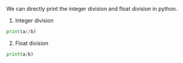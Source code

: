 We can directly print the integer division and float division in python.

1. Integer division

```py
print(a//b)
```

2. Float division

```py
print(a/b)
```
